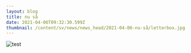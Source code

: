 ```yaml
---
layout: blog
title: nu så
date: 2021-04-06T09:32:30.599Z
thumbnail: /content/sv/news/news_head/2021-04-06-nu-så/letterbox.jpg
---
```

![test](/social.jpg "test")